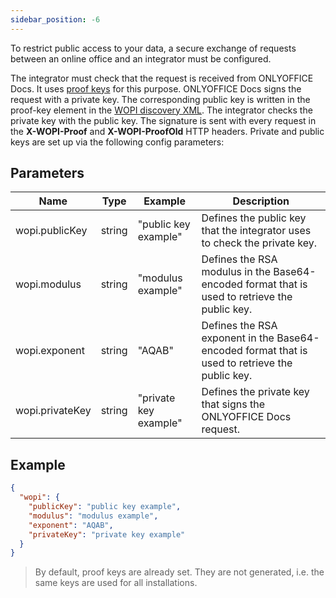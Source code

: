 ```yaml
---
sidebar_position: -6
---
```


To restrict public access to your data, a secure exchange of requests between an online office and an integrator must be configured.

The integrator must check that the request is received from ONLYOFFICE Docs. It uses [proof keys](https://docs.microsoft.com/en-us/microsoft-365/cloud-storage-partner-program/online/scenarios/proofkeys) for this purpose. ONLYOFFICE Docs signs the request with a private key. The corresponding public key is written in the proof-key element in the [WOPI discovery XML](./wopi-discovery.md). The integrator checks the private key with the public key. The signature is sent with every request in the **X-WOPI-Proof** and **X-WOPI-ProofOld** HTTP headers. Private and public keys are set up via the following config parameters:

## Parameters

| Name            | Type   | Example               | Description                                                                                    |
| --------------- | ------ | --------------------- | ---------------------------------------------------------------------------------------------- |
| wopi.publicKey  | string | "public key example"  | Defines the public key that the integrator uses to check the private key.                      |
| wopi.modulus    | string | "modulus example"     | Defines the RSA modulus in the Base64-encoded format that is used to retrieve the public key.  |
| wopi.exponent   | string | "AQAB"                | Defines the RSA exponent in the Base64-encoded format that is used to retrieve the public key. |
| wopi.privateKey | string | "private key example" | Defines the private key that signs the ONLYOFFICE Docs request.                                |

## Example

``` json
{
  "wopi": {
    "publicKey": "public key example",
    "modulus": "modulus example",
    "exponent": "AQAB",
    "privateKey": "private key example"
  }
}
```

> By default, proof keys are already set. They are not generated, i.e. the same keys are used for all installations.
